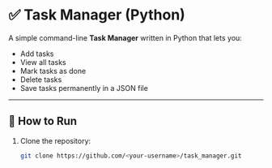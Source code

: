# ✅ Task Manager (Python)

A simple command-line **Task Manager** written in Python that lets you:
- Add tasks  
- View all tasks  
- Mark tasks as done  
- Delete tasks  
- Save tasks permanently in a JSON file

---

## 🚀 How to Run
1. Clone the repository:
   ```bash
   git clone https://github.com/<your-username>/task_manager.git
